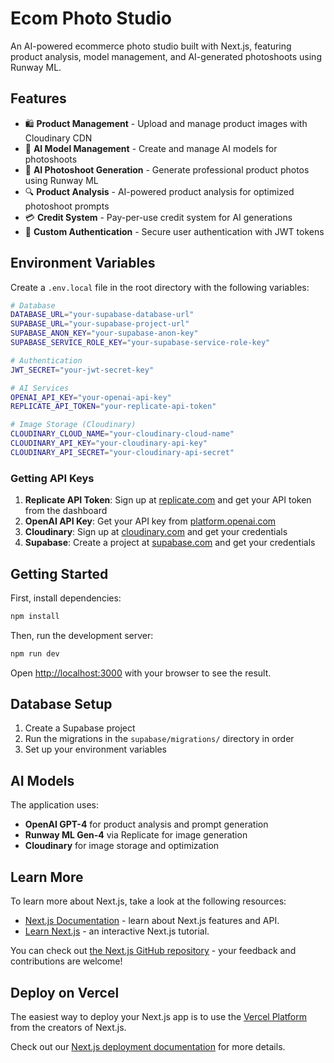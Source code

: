 # Ecom Photo Studio

An AI-powered ecommerce photo studio built with Next.js, featuring product analysis, model management, and AI-generated photoshoots using Runway ML.

## Features

- 🛍️ **Product Management** - Upload and manage product images with Cloudinary CDN
- 🤖 **AI Model Management** - Create and manage AI models for photoshoots
- 🎨 **AI Photoshoot Generation** - Generate professional product photos using Runway ML
- 🔍 **Product Analysis** - AI-powered product analysis for optimized photoshoot prompts
- 💳 **Credit System** - Pay-per-use credit system for AI generations
- 🔐 **Custom Authentication** - Secure user authentication with JWT tokens

## Environment Variables

Create a `.env.local` file in the root directory with the following variables:

```bash
# Database
DATABASE_URL="your-supabase-database-url"
SUPABASE_URL="your-supabase-project-url"
SUPABASE_ANON_KEY="your-supabase-anon-key"
SUPABASE_SERVICE_ROLE_KEY="your-supabase-service-role-key"

# Authentication
JWT_SECRET="your-jwt-secret-key"

# AI Services
OPENAI_API_KEY="your-openai-api-key"
REPLICATE_API_TOKEN="your-replicate-api-token"

# Image Storage (Cloudinary)
CLOUDINARY_CLOUD_NAME="your-cloudinary-cloud-name"
CLOUDINARY_API_KEY="your-cloudinary-api-key"
CLOUDINARY_API_SECRET="your-cloudinary-api-secret"
```

### Getting API Keys

1. **Replicate API Token**: Sign up at [replicate.com](https://replicate.com) and get your API token from the dashboard
2. **OpenAI API Key**: Get your API key from [platform.openai.com](https://platform.openai.com)
3. **Cloudinary**: Sign up at [cloudinary.com](https://cloudinary.com) and get your credentials
4. **Supabase**: Create a project at [supabase.com](https://supabase.com) and get your credentials

## Getting Started

First, install dependencies:

```bash
npm install
```

Then, run the development server:

```bash
npm run dev
```

Open [http://localhost:3000](http://localhost:3000) with your browser to see the result.

## Database Setup

1. Create a Supabase project
2. Run the migrations in the `supabase/migrations/` directory in order
3. Set up your environment variables

## AI Models

The application uses:
- **OpenAI GPT-4** for product analysis and prompt generation
- **Runway ML Gen-4** via Replicate for image generation
- **Cloudinary** for image storage and optimization

## Learn More

To learn more about Next.js, take a look at the following resources:

- [Next.js Documentation](https://nextjs.org/docs) - learn about Next.js features and API.
- [Learn Next.js](https://nextjs.org/learn) - an interactive Next.js tutorial.

You can check out [the Next.js GitHub repository](https://github.com/vercel/next.js) - your feedback and contributions are welcome!

## Deploy on Vercel

The easiest way to deploy your Next.js app is to use the [Vercel Platform](https://vercel.com/new?utm_medium=default-template&filter=next.js&utm_source=create-next-app&utm_campaign=create-next-app-readme) from the creators of Next.js.

Check out our [Next.js deployment documentation](https://nextjs.org/docs/app/building-your-application/deploying) for more details.
